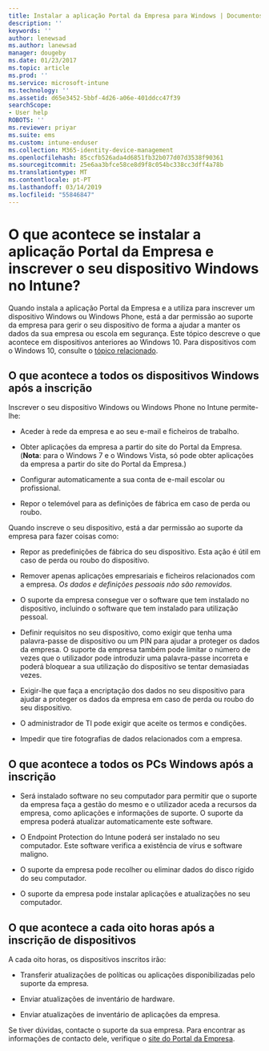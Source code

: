 ```yaml
---
title: Instalar a aplicação Portal da Empresa para Windows | Documentos da Microsoft
description: ''
keywords: ''
author: lenewsad
ms.author: lanewsad
manager: dougeby
ms.date: 01/23/2017
ms.topic: article
ms.prod: ''
ms.service: microsoft-intune
ms.technology: ''
ms.assetid: d65e3452-5bbf-4d26-a06e-401ddcc47f39
searchScope:
- User help
ROBOTS: ''
ms.reviewer: priyar
ms.suite: ems
ms.custom: intune-enduser
ms.collection: M365-identity-device-management
ms.openlocfilehash: 85ccfb526ada4d6851fb32b077d07d3538f90361
ms.sourcegitcommit: 25e6aa3bfce58ce8d9f8c054bc338cc3dff4a78b
ms.translationtype: MT
ms.contentlocale: pt-PT
ms.lasthandoff: 03/14/2019
ms.locfileid: "55846847"
---
```

# <a name="what-happens-if-you-install-the-company-portal-app-and-enroll-your-windows-device-in-intune"></a>O que acontece se instalar a aplicação Portal da Empresa e inscrever o seu dispositivo Windows no Intune?

Quando instala a aplicação Portal da Empresa e a utiliza para inscrever um dispositivo Windows ou Windows Phone, está a dar permissão ao suporte da empresa para gerir o seu dispositivo de forma a ajudar a manter os dados da sua empresa ou escola em segurança. Este tópico descreve o que acontece em dispositivos anteriores ao Windows 10. Para dispositivos com o Windows 10, consulte o [tópico relacionado](about-cp-app-for-windows-10.md).  

## <a name="what-happens-to-all-windows-devices-after-enrollment"></a>O que acontece a todos os dispositivos Windows após a inscrição
Inscrever o seu dispositivo Windows ou Windows Phone no Intune permite-lhe:

-   Aceder à rede da empresa e ao seu e-mail e ficheiros de trabalho.

-   Obter aplicações da empresa a partir do site do Portal da Empresa. (__Nota__: para o Windows 7 e o Windows Vista, só pode obter aplicações da empresa a partir do site do Portal da Empresa.)

-   Configurar automaticamente a sua conta de e-mail escolar ou profissional.

-   Repor o telemóvel para as definições de fábrica em caso de perda ou roubo.

Quando inscreve o seu dispositivo, está a dar permissão ao suporte da empresa para fazer coisas como:

-   Repor as predefinições de fábrica do seu dispositivo. Esta ação é útil em caso de perda ou roubo do dispositivo.

-   Remover apenas aplicações empresariais e ficheiros relacionados com a empresa. *Os dados e definições pessoais não são removidos.*

-   O suporte da empresa consegue ver o software que tem instalado no dispositivo, incluindo o software que tem instalado para utilização pessoal.

-   Definir requisitos no seu dispositivo, como exigir que tenha uma palavra-passe de dispositivo ou um PIN para ajudar a proteger os dados da empresa. O suporte da empresa também pode limitar o número de vezes que o utilizador pode introduzir uma palavra-passe incorreta e poderá bloquear a sua utilização do dispositivo se tentar demasiadas vezes.

-   Exigir-lhe que faça a encriptação dos dados no seu dispositivo para ajudar a proteger os dados da empresa em caso de perda ou roubo do seu dispositivo.

-   O administrador de TI pode exigir que aceite os termos e condições.

-   Impedir que tire fotografias de dados relacionados com a empresa.

## <a name="what-happens-to-all-windows-pcs-after-enrollment"></a>O que acontece a todos os PCs Windows após a inscrição

-  Será instalado software no seu computador para permitir que o suporte da empresa faça a gestão do mesmo e o utilizador aceda a recursos da empresa, como aplicações e informações de suporte. O suporte da empresa poderá atualizar automaticamente este software.

-  O Endpoint Protection do Intune poderá ser instalado no seu computador. Este software verifica a existência de vírus e software maligno.

-  O suporte da empresa pode recolher ou eliminar dados do disco rígido do seu computador.

-  O suporte da empresa pode instalar aplicações e atualizações no seu computador.

## <a name="what-happens-every-eight-hours-after-device-enrollment"></a>O que acontece a cada oito horas após a inscrição de dispositivos

A cada oito horas, os dispositivos inscritos irão:

-   Transferir atualizações de políticas ou aplicações disponibilizadas pelo suporte da empresa.

-   Enviar atualizações de inventário de hardware.

-   Enviar atualizações de inventário de aplicações da empresa.

Se tiver dúvidas, contacte o suporte da sua empresa. Para encontrar as informações de contacto dele, verifique o [site do Portal da Empresa](https://go.microsoft.com/fwlink/?linkid=2010980).
